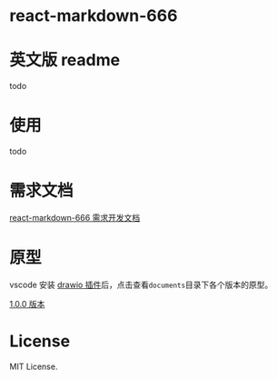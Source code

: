 # react-markdown-666

# 英文版 readme

todo

# 使用

todo

# 需求文档

[react-markdown-666 需求开发文档](https://www.notion.so/xiaochaoshi/react-markdown-666-9362ca2ec9f648a5b12d37fe9410cd8b)

# 原型

vscode 安装 [drawio 插件](https://marketplace.visualstudio.com/items?itemName=eightHundreds.vscode-drawio)后，点击查看`documents`目录下各个版本的原型。

[1.0.0 版本]('./documents/1.0.0/prototype.drawio')

# License

MIT License.

